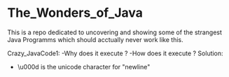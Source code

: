 # The_Wonders_of_Java
This is a repo dedicated to uncovering and showing some of the strangest Java Programms which should acctually never work like this.

Crazy_JavaCode1:
-Why does it execute ?
-How does it execute ?
Solution:
- \u000d is the unicode character for "newline"
